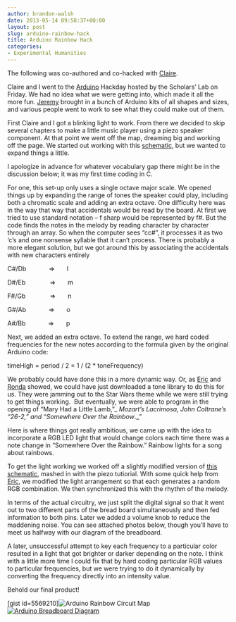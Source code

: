 ```yaml
---
author: brandon-walsh
date: 2013-05-14 09:58:37+00:00
layout: post
slug: arduino-rainbow-hack
title: Arduino Rainbow Hack
categories:
- Experimental Humanities
---
```


The following was co-authored and co-hacked with [Claire](http://www.scholarslab.org/people/claire-maiers/).

Claire and I went to the [Arduino](http://www.arduino.cc) Hackday hosted by the Scholars’ Lab on Friday. We had no idea what we were getting into, which made it all the more fun. [Jeremy](http://www.scholarslab.org/people/jeremy-boggs/) brought in a bunch of Arduino kits of all shapes and sizes, and various people went to work to see what they could make out of them.

First Claire and I got a blinking light to work. From there we decided to skip several chapters to make a little music player using a piezo speaker component. At that point we went off the map, dreaming big and working off the page. We started out working with this [schematic](http://www.arduino.cc/en/Tutorial/Melody), but we wanted to expand things a little.

I apologize in advance for whatever vocabulary gap there might be in the discussion below; it was my first time coding in C.

For one, this set-up only uses a single octave major scale. We opened things up by expanding the range of tones the speaker could play, including both a chromatic scale and adding an extra octave. One difficulty here was in the way that way that accidentals would be read by the board. At first we tried to use standard notation – f sharp would be represented by f#. But the code finds the notes in the melody by reading character by character through an array. So when the computer sees “cc#”, it processes it as two ‘c’s and one nonsense syllable that it can’t process. There is probably a more elegant solution, but we got around this by associating the accidentals with new characters entirely

C#/Db             =>       l

D#/Eb              =>       m

F#/Gb              =>       n

G#/Ab             =>       o

A#/Bb             =>       p

Next, we added an extra octave. To extend the range, we hard coded frequencies for the new notes according to the formula given by the original Arduino code:

timeHigh = period / 2 = 1 / (2 * toneFrequency)

We probably could have done this in a more dynamic way. Or, as [Eric](http://www.scholarslab.org/people/eric-johnson/) and [Ronda](http://www.scholarslab.org/people/ronda-grizzle/) showed, we could have just downloaded a tone library to do this for us. They were jamming out to the Star Wars theme while we were still trying to get things working.  But eventually, we were able to program in the opening of “Mary Had a Little Lamb,”_ _Mozart’s _Lacrimosa_, John Coltrane’s “26-2,” and “Somewhere Over the Rainbow_._”

Here is where things got really ambitious, we came up with the idea to incorporate a RGB LED light that would change colors each time there was a note change in “Somewhere Over the Rainbow.” Rainbow lights for a song about rainbows.

To get the light working we worked off a slightly modified version of [this schematic](http://ardx.org/CODE12S), mashed in with the piezo tutiorial. With some quick help from [Eric](http://www.scholarslab.org/people/eric-rochester/), we modified the light arrangement so that each generates a random RGB combination. We then synchronized this with the rhythm of the melody.

In terms of the actual circuitry, we just split the digital signal so that it went out to two different parts of the bread board simultaneously and then fed information to both pins. Later we added a volume knob to reduce the maddening noise. You can see attached photos below, though you’ll have to meet us halfway with our diagram of the breadboard.

A later, unsuccessful attempt to key each frequency to a particular color resulted in a light that got brighter or darker depending on the note. I think with a little more time I could fix that by hard coding particular RGB values to particular frequencies, but we were trying to do it dynamically by converting the frequency directly into an intensity value.

Behold our final product!

[gist id=5569210]![Arduino Rainbow Circuit Map](http://www.scholarslab.org/wp-content/uploads/2013/05/photo-300x224.jpg)[![Arduino Breadboard Diagram](http://www.scholarslab.org/wp-content/uploads/2013/05/photo-1-300x224.jpg)](http://www.scholarslab.org/wp-content/uploads/2013/05/photo-1.jpg)
